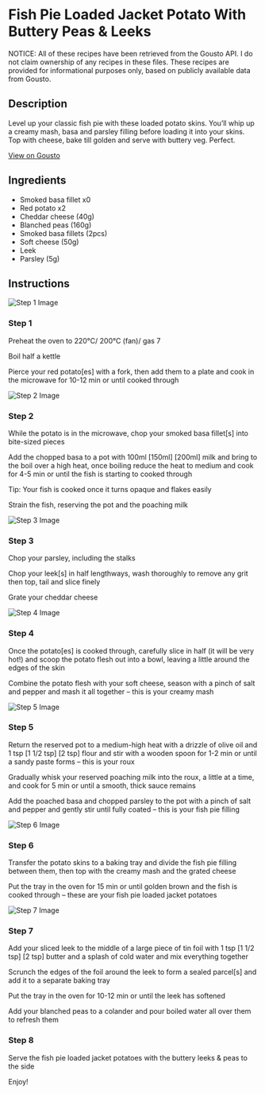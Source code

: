 # Fish Pie Loaded Jacket Potato With Buttery Peas & Leeks

NOTICE: All of these recipes have been retrieved from the Gousto API. I do not claim ownership of any recipes in these files. These recipes are provided for informational purposes only, based on publicly available data from Gousto.

## Description

Level up your classic fish pie with these loaded potato skins. You’ll whip up a creamy mash, basa and parsley filling before loading it into your skins. Top with cheese, bake till golden and serve with buttery veg. Perfect.

[View on Gousto](https://www.gousto.co.uk/recipes/cookbook/fish-pie-loaded-jacket-potato-with-buttery-peas-leeks)

## Ingredients

- Smoked basa fillet x0
- Red potato x2
- Cheddar cheese (40g)
- Blanched peas (160g)
- Smoked basa fillets (2pcs)
- Soft cheese (50g)
- Leek
- Parsley (5g)

## Instructions

![Step 1 Image](https://production-media.gousto.co.uk/cms/recipe-step-image/Step-1-1689940685347-x200.jpg)

### Step 1

Preheat the oven to 220°C/ 200°C (fan)/ gas 7

Boil half a kettle

Pierce your red potato[es] with a fork, then add them to a plate and cook in the microwave for 10-12 min or until cooked through

![Step 2 Image](https://production-media.gousto.co.uk/cms/recipe-step-image/Step-2-1689940690126-x200.jpg)

### Step 2

While the potato is in the microwave, chop your smoked basa fillet[s] into bite-sized pieces

Add the chopped basa to a pot with 100ml <span class="text-purple">[150ml] </span><span class="text-danger">[200ml]</span> milk and bring to the boil over a high heat, once boiling reduce the heat to medium and cook  for 4-5 min or until the fish is starting to cooked through

Tip: Your fish is cooked once it turns opaque and flakes easily

Strain the fish, reserving the pot and the poaching milk

![Step 3 Image](https://production-media.gousto.co.uk/cms/recipe-step-image/Step-3-1689940694842-x200.jpg)

### Step 3

Chop your parsley, including the stalks

Chop your leek[s] in half lengthways, wash thoroughly to remove any grit then top, tail and slice finely

Grate your cheddar cheese

![Step 4 Image](https://production-media.gousto.co.uk/cms/recipe-step-image/Step-4-1689940699042-x200.jpg)

### Step 4

Once the potato[es] is cooked through, carefully slice in half (it will be very hot!) and scoop the potato flesh out into a bowl, leaving a little around the edges of the skin

Combine the potato flesh with your soft cheese, season with a pinch of salt and pepper and mash it all together – this is your creamy mash

![Step 5 Image](https://production-media.gousto.co.uk/cms/recipe-step-image/Step-5-1689940720629-x200.jpg)

### Step 5

Return the reserved pot to a medium-high heat with a drizzle of olive oil and 1 tsp <span class="text-purple">[1 1/2 tsp] </span><span class="text-danger">[2 tsp]</span> flour and stir with a wooden spoon for 1-2 min or until a sandy paste forms – this is your roux

Gradually whisk your reserved poaching milk into the roux, a little at a time, and cook for 5 min or until a smooth, thick sauce remains

Add the poached basa and chopped parsley to the pot with a pinch of salt and pepper and gently stir until fully coated – this is your fish pie filling

![Step 6 Image](https://production-media.gousto.co.uk/cms/recipe-step-image/Step-6-1689940723412-x200.jpg)

### Step 6

Transfer the potato skins to a baking tray and divide the fish pie filling between them, then top with the creamy mash and the grated cheese

Put the tray in the oven for 15 min or until golden brown and the fish is cooked through – these are your fish pie loaded jacket potatoes

![Step 7 Image](https://production-media.gousto.co.uk/cms/recipe-step-image/Step-7-1689940725790-x200.jpg)

### Step 7

Add your sliced leek to the middle of a large piece of tin foil with 1 tsp <span class="text-purple">[1 1/2 tsp] </span><span class="text-danger">[2 tsp] </span>butter and a splash of cold water and mix everything together

Scrunch the edges of the foil around the leek to form a sealed parcel[s] and add it to a separate baking tray

Put the tray in the oven for 10-12 min or until the leek has softened

Add your blanched peas to a colander and pour boiled water all over them to refresh them

### Step 8

Serve the fish pie loaded jacket potatoes with the buttery leeks & peas to the side

Enjoy!

